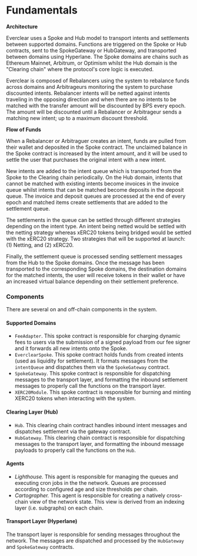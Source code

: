 # Fundamentals

**Architecture**

Everclear uses a Spoke and Hub model to transport intents and settlements between supported domains. Functions are triggered on the Spoke or Hub contracts, sent to the SpokeGateway or HubGateway, and transported between domains using Hyperlane. The Spoke domains are chains such as Ethereum Mainnet, Arbitrum, or Optimism whilst the Hub domain is the "Clearing chain" where the protocol's core logic is executed.&#x20;

Everclear is composed of Rebalancers using the system to rebalance funds across domains and Arbitrageurs monitoring the system to purchase discounted intents. Rebalancer intents will be netted against intents traveling in the opposing direction and when there are no intents to be matched with the transfer amount will be discounted by BPS every epoch. The amount will be discounted until a Rebalancer or Arbitrageur sends a matching new intent; up to a maximum discount threshold.

**Flow of Funds**

When a Rebalancer or Arbitraguer creates an intent, funds are pulled from their wallet and deposited in the Spoke contract. The unclaimed balance in the Spoke contract is increased by the intent amount, and it will be used to settle the user that purchases the original intent with a new intent.

New intents are added to the intent queue which is transported from the Spoke to the Clearing chain periodically. On the Hub domain, intents that cannot be matched with existing intents become invoices in the invoice queue whilst intents that can be matched become deposits in the deposit queue. The invoice and deposit queues are processed at the end of every epoch and matched items create settlements that are added to the settlement queue.

The settlements in the queue can be settled through different strategies depending on the intent type. An intent being netted would be settled with the netting strategy whereas xERC20 tokens being bridged would be settled with the xERC20 strategy. Two strategies that will be supported at launch: (1) Netting, and (2) xERC20.

Finally, the settlement queue is processed sending settlement messages from the Hub to the Spoke domains. Once the message has been transported to the corresponding Spoke domains, the destination domains for the matched intents, the user will receive tokens in their wallet or have an increased virtual balance depending on their settlement preference.

### **Components**

There are several on and off-chain components in the system.

#### **Supported Domains**

* `FeeAdapter`. This spoke contract is responsible for charging dynamic fees to users via the submission of a signed payload from our fee signer and it forwards all new intents onto the Spoke.
* `EverclearSpoke`. This spoke contract holds funds from created intents (used as liquidity for settlement). It formats messages from the `intentQueue` and dispatches them via the `SpokeGateway` contract.
* `SpokeGateway`. This spoke contract is responsible for dispatching messages to the transport layer, and formatting the inbound settlement messages to properly call the functions on the transport layer.
* `XERC20Module`. This spoke contract is responsible for burning and minting XERC20 tokens when interacting with the system.&#x20;

#### **Clearing Layer (Hub)**

* `Hub`. This clearing chain contract handles inbound intent messages and dispatches settlement via the gateway contract.
* `HubGateway`. This clearing chain contract is responsible for dispatching messages to the transport layer, and formatting the inbound message payloads to properly call the functions on the `Hub`.

#### Agents

* _Lighthouse._ This agent is responsible for managing the queues and executing cron jobs in the the network. Queues are processed according to configured age and size thresholds per chain.
* _Cartographer._ This agent is responsible for creating a natively cross-chain view of the network state. This view is derived from an indexing layer (i.e. subgraphs) on each chain.

#### **Transport Layer (Hyperlane)**

The transport layer is responsible for sending messages throughout the network. The messages are dispatched and processed by the `HubGateway` and `SpokeGateway` contracts.
